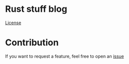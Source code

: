 # Rust stuff blog

[License](LICENSE.md)

# Contribution

If you want to request a feature, feel free to open an [issue](https://github.com/vpetrigo/vpetrigo.github.io/issues)
